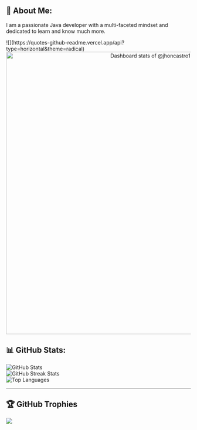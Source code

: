  <div>
    <!-- About Me Section -->
    <h2>💫 About Me:</h2>
    <p>
      I am a passionate Java developer with a multi-faceted mindset and dedicated to learn and know much more.
    </p>
  ![](https://quotes-github-readme.vercel.app/api?type=horizontal&theme=radical)
    <div class="d-flex justify-content-center">
      <a href="https://next.ossinsight.io/widgets/official/compose-user-dashboard-stats?user_id=119435307" target="_blank" style="display: block" align="center">
        <picture>
          <source media="(prefers-color-scheme: dark)" srcset="https://next.ossinsight.io/widgets/official/compose-user-dashboard-stats/thumbnail.png?user_id=119435307&image_size=auto&color_scheme=dark" width="771" height="auto">
          <img alt="Dashboard stats of @jhoncastro1" src="https://next.ossinsight.io/widgets/official/compose-user-dashboard-stats/thumbnail.png?user_id=119435307&image_size=auto&color_scheme=light" width="771" height="auto">
        </picture>
      </a>
    </div>
    <h2>📊 GitHub Stats:</h2>
    <img src="https://github-readme-stats.vercel.app/api?username=jhoncastro1&theme=gruvbox&hide_border=false&include_all_commits=false&count_private=false" alt="GitHub Stats">
    <br>
    <img src="https://github-readme-streak-stats.herokuapp.com/?user=jhoncastro1&theme=gruvbox&hide_border=false" alt="GitHub Streak Stats">
    <br>
    <img src="https://github-readme-stats.vercel.app/api/top-langs/?username=jhoncastro1&theme=gruvbox&hide_border=false&include_all_commits=false&count_private=false&layout=compact" alt="Top Languages">
    <hr>

## 🏆 GitHub Trophies
![](https://github-profile-trophy.vercel.app/?username=jhoncastro1&theme=radical&no-frame=false&no-bg=true&margin-w=4)



 </div>
